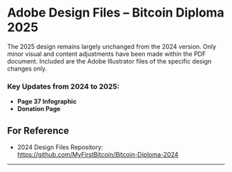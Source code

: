 # Adobe Design Files – Bitcoin Diploma 2025

The 2025 design remains largely unchanged from the 2024 version. Only minor visual and content adjustments have been made within the PDF document. 
Included are the Adobe Illustrator files of the specific design changes only. 

### Key Updates from 2024 to 2025:

- **Page 37 Infographic** 
- **Donation Page**

## For Reference

- 2024 Design Files Repository:  
  https://github.com/MyFirstBitcoin/Bitcoin-Diploma-2024

---


